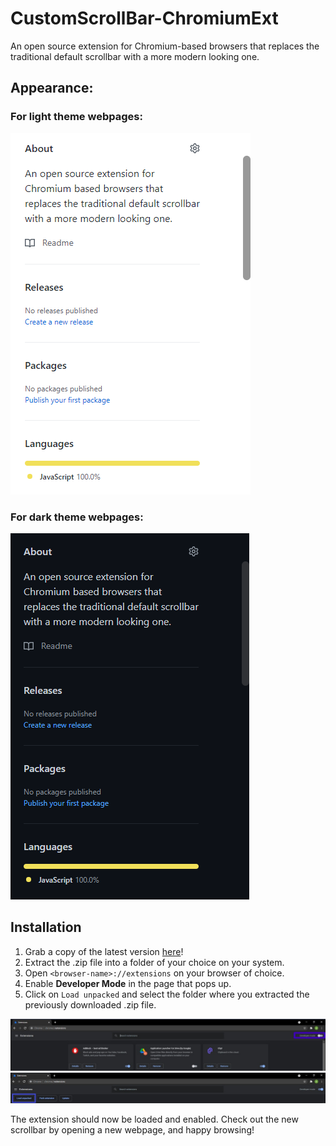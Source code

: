 # CustomScrollBar-ChromiumExt
An open source extension for Chromium-based browsers that replaces the traditional default scrollbar with a more modern looking one.

## Appearance:

### For light theme webpages:

![Light theme](screenshots/light-theme.png)

### For dark theme webpages:

![Dark theme](screenshots/dark-theme.png)

## Installation

1. Grab a copy of the latest version [here](https://github.com/afk-echo/CustomScrollBar-ChromiumExt/releases)!
2. Extract the .zip file into a folder of your choice on your system.
3. Open `<browser-name>://extensions` on your browser of choice.
4. Enable **Developer Mode** in the page that pops up.
5. Click on `Load unpacked` and select the folder where you extracted the previously downloaded .zip file.

![Extensions](screenshots/inst-1.png)
![Developer Mode](screenshots/inst-2.png)

The extension should now be loaded and enabled. Check out the new scrollbar by opening a new webpage, and happy browsing!
